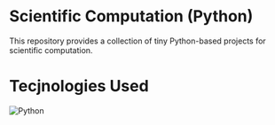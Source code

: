 # Scientific Computation (Python)
This repository provides a collection of tiny Python-based projects for scientific computation. 

# Tecjnologies Used
![Python](https://img.shields.io/badge/python-3670A0?style=flat&logo=python&logoColor=ffdd54)
